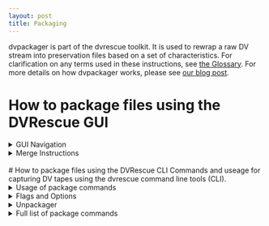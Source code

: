 ```yaml
---
layout: post
title: Packaging
---
```


dvpackager is part of the dvrescue toolkit. It is used to rewrap a raw DV stream into preservation files based on a set of characteristics. For clarification on any terms used in these instructions, see <a href="{{ site.baseurl }}/sections/glossary.html" target="blank">the Glossary</a>. For more details on how dvpackager works, please see <a href="https://mipops.tumblr.com/post/625667299610853376/dvrescue-workshop-1-dvpackager-and-dvloupe" target="blank">our blog post</a>.

# How to package files using the DVRescue GUI

<details markdown=1>
  <summary markdown="span">GUI Navigation</summary>

## GUI Navigation

### Input files

A file list will populate containing any files you have already been working on in other tabs. You can remove any of these with the X and can add more files by clicking the folder with a plus symbol. 
In this section you can also select the segmentation rules, selecting the markers around which you would like to split the file. These different markers, and when they might be useful, are listed below.

### Segmentation Markers

- **Record start markers:** flags indicating the beginning of a recording.<br />
  This can be helpful for finding the beginning or end of segments that were recorded separately. It can also help with packaging, if you prefer the segments of content in separate files. Some camcorders use both start and stop markers, but most only use one or the other. 

- **Record stop markers:** flags indicating the end of a recording.<br />
  This can be helpful for finding the beginning or end of segments that were recorded separately. It can also help with packaging, if you prefer the segments of content in separate files. Some camcorders use both start and stop markers, but most only use one or the other. 

- **Record time break:** a break in the recording time for a tape.<br />
  This can also help to separate different content into segments.

- **Timecode break:** a break in the timecode for a recording.<br />
  Some creators used different timecodes to mark different scenes or portions of content for footage included in a final project.

- **Audio rate changes:** the rate the audio was recorded at changed, either by the frequency, or the number of channels, or both.<br />
  Audio rate changes can affect the way players handle the audio. The result might be that audio after a change sounds faster or slower. It might also cause audio to be missing for a portion of the file. Segmenting and packaging by audio rate changes is advised in these cases to ensure accurate playback of the audio for all of the content on a tape.

- **Aspect ratio changes:** the aspect ratio changes from 4/3 to 16/9 (or 16/9 to 4/3).<br />
  Similarly to audio rate changes, players cannot always adapt to accommodate both. Segmenting and packaging by aspect ratio changes (or forcing them all to be the same in the packaged file) is advised in these case to ensure accurate playback for both aspect ratios if both were recorded on a single tape.

For more information on segments and how they can be useful, please see <a href="https://drive.google.com/file/d/1Y14qcKvuoZug52fMBoOmw2GbzEjt83ig/view?usp=sharing" target="blank">Andrew Weaver’s breakdown of segmentation suggestions</a>.

### Segmentation Rules

Here, the segments that will be produced using the rules defined above are listed. It shows the frame, timestamp, and timecode; the marker or alert icon that triggered the split; and defines the audio settings and aspect ratio. These details should help in identifying the sections and determining if the file is being split as expected.

### Output Queue
The output queue list all the files that have been processed or are in queue to be processed. The entire file path is listed as well as an icon that shows its current status.

<a href="{{ site.baseurl }}/images/packagerIcons.png"><img alt="Packaging Status Icon Key" src="{{ site.baseurl }}/images/packagerIcons.png"></a>

</details> 

<details markdown=1>
  <summary markdown="span">Merge Instructions</summary>

## GUI Merge

<div class="blockquote">
Note: we recommend previewing files and segmenting options in the Analysis tab prior to packaging in order to perform quality control and review any artifacts, recapture if needed, and merge files to get the best possible copy prior to packaging. Analysis also serves as a good way to test various segmentation rules and determine the best one(s) for each file based on the recording data and content.
</div>

1. In the DVRescue GUI, navigate to “Package” from the menu on the left side.
2. Under Input Files, a file list will populate containing any files you have already been working on in other tabs.
  1. You can remove any of these files with the X next to the file name.
  2. You can import other files by clicking the folder icon with a plus symbol or by dragging and dropping the files into the window.
3. If Input Files shows more than one file, make sure to select the one you want to be working with by clicking on it. The file will be highlighted in green when selected. 
4. Below the file list, select any of the segmentation rules you want to use to divide the file.
  1. Read more about these in the section above.
  2. If you are unsure, you may want to first explore more in the Analysis tab.
5. Be sure to click Apply once you have selected the rules.
6. The list in the Segmentation Rules window will show the number of segments that will be output. Make sure this list matches your expectations and no issues are apparent.
7. Choose the file format you would like for the output files: .mov or .mkv.
8. Determine the location to save the files:
  1. If you want to save the packaged files in the same location as the original file, select the “package into same folder” option. This will also keep the same name as the original file with numbers appended as necessary.
  2. If you want to save the files to a separate location, select the “specify path” option and enter the path. Here you may also rename the file.
9. Click the “Add to queue” button. The file will appear in the Output Queue below and will begin processing immediately.
10. While it processes, you can continue working on other files. Repeat steps 3-9 for all files you want to package.
11. As each file processes, an icon to the right will show the status of the file.

</details> 
<br />
# How to package files using the DVRescue CLI
Commands and useage for capturing DV tapes using the dvrescue command line tools (CLI).

<details markdown=1>
  <summary markdown="span">Usage of package commands</summary>

## Basic Syntax

The basic packaging syntax looks like this:<br />
  `dvpackager [options] file.dv`

To preview all of the options in order to determine the best way to rewrap a file, import the file into the “Analysis” window and select the “Segment” view.

To generate a list of options or for additional information, run the following command:<br />
  `dvpackager -h`

  </details> 

<details markdown=1>
  <summary markdown="span">Flags and Options</summary>

## Flags and Options

An up-to-date and exhaustive list of flags and options can be viewed by typing `dvpackager -h` into the command line window. However, these are some common ones you may need to use.

By default, dvpackager will split the output files so that each time significant technical characteristics of the DV stream changes (such as aspect ratio, frame rate, and format), a new output file will be written. The following flags adjust the way dvpackager will split the output.

- **-f** = forces dvpackager to ignore changes in significant technical characteristics of the dv stream when splitting the output. 
- **-s** = split the output file at recording start markers.
- **-d** = split the output file at non-consecutive recording timestamps.
- **-t** = split the output file at non-consecutive timecode values.

Example: `-s INPUT.dv` will read `-r INPUT.dv` and rewrap those dv frames into an output file while making one new output file whenever there is a change in significant technical characteristics or frames with recording-start flags.

### Other commonly used options

After the primary command and the input, you can add one or more of the following flags to modify and customize the output.

- **-o [path to directory]** = provide a custom output directory
  - Example: `-o /Users/myusername/MyFolder/DV_Files`
- **-e [extension]** = specify the extension of the container you want to use.
  - This option has been successfully tested with the following wrappers:
    - mkv
    - mov
    - dv
  - If no other specific extension is specified, dvpackager’s default output is mov.
  - Note that using the `dv` option shall simply extract the dv from the file while using the selected options to split the output.
  - Example: `-e mkv`
- **-n** = do not repackage, simply generate a dvrescue xml if one doesn't already exist, and report on what the output files would be.
- **-N <parts>** = List the numbers of the segments that should not be packaged. Multiple segments numbers may be listed as comma delimited
  - Example: `-N ‘1,3’` would output the 2nd segment and any segment after the 3rd.
  - Use `-n` first to list the segments by number.

### Audio resample options
By default, dvpackager will preserve the sampling rate of the input DV stream; however, if the input contains a mixture of 32000 Hz and 48000 hz audio, then dvpackager will resample the packaged audio to 48000 Hz when muxing to a container
- **-3** = Enable this option to keep the sampling rate in its native format.
  - Setting this may result in more output files as each change in sampling rate will require a new output file.
  - Automatically enabled when `-e dv`
- **-4** = Force all audio to be resampled to 48000 Hz

### Aspect Ratio Options
**-a [aspect ratio option]** = Choose a strategy for handling mid-stream changes in aspect ratio. Options include:
- n = Split segments for aspect ratio changes.
- 4 = Do not split segments for aspect ratio changes alone, and if packaging a mix of 4/3 and 16/9 content together, then label it as 4/3 in the container.
- 9 = Do not split segments for aspect ratio changes alone, and if packaging a mix of 4/3 and 16/9 content together, then label it as 16/9 in the container.
- c = Do not split segments for aspect ratio changes alone, and if packaging a mix of 4/3 and 16/9 content together, then label it according to the more common aspect ratio in that segment.

</details> 

<details markdown=1>
  <summary markdown="span">Unpackager</summary>
<br />
dvpackager also has an 'unpackage' mode (currently only available in the CLI):<br />
**-u** = export the dv stream from each provided file into a single dv stream. 

For example, the following command:<br />
`dvpackager -u INPUT_1.mkv INPUT_2.mkv INPUT_3.mkv`<br />
will create one dv stream that contains all the DV of each input file.

</details> 

<details markdown=1>
  <summary markdown="span">Full list of package commands</summary>

All of these flags and options can also be viewed by typing `dvrescue -h` into the command line window.

    By default, dvpackager will split the output files so that each time
    significant technical characteristics of the dv stream change (such as aspect
    ratio, frame rate, audio channel count, or audio sample rate) a new output file
    will be written. The following flags adjust the way dvpackager will split the
    output.

    -s       (split the output file at recording start markers)
    -d       (split the output file at non-consecutive recording timestamps)
    -t       (split the output file at non-consecutive timecode values)

    -o <dir> (provide a custom output directory)
    -O <pattern>
          (specify a pattern for output files. The following variables may be
           used:
          %FILENAME% - will use the filename of the input file without it's
                       extension
          %RECDATE% -  will use the recording date of the first output frame,
                       in YYYY-MM-DD format. If there is no embedded recording
                       date, then 'XXXX-XX-XX' will be used.
          %RECTIME% -  will use the recording date of the first output frame.
                       If there is no embedded recording date, then
                       'XX-XX-XX' will be used.
          %TC% -       will use the timecode value of the first frame or use
                       XX-XX-XX-XX if no timecode is stored in the first frame.
          %PARTNO% -   This is an incrementing number of the output starting
                       from 1.
           The default pattern is "%FILENAME%_part%PARTNO%". The
           extension of the output file is determined by the -e
           setting.)
               
           Note that if the output pattern would generate multiple output files
           with the same name then a 3-digit incrementing number such as "-001"
           will be added to the end of the filename.
    -e <ext> (specify the extension of the container to use. Tested with:
           mkv, mov, dv. Defaults to mov. Note that using the 'dv' option
           shall simply extract the dv from the file while using the
           selected options to split the output.)
    -l <code>(specify the language code to use for the audio tracks.
           If multiple languages are provided with a comma delimiter such as
           'eng,spa,fra,nor' then they are used for each audio track in order.
           Note that usually could be one or two stereo tracks, but if -m is 
           enabled then it is possible for two or four mono tracks, each
           with it's own language code.)
    -L <code>(specify the language code to use for the caption tracks (if
           any).
    -m       (By default, audio will be handled in stereo pairs, enabling this
           option will arrange the audio into tracks with mono channels.)
    -S       (embeds a caption track if there are captions to represent in the
           source DV)
    -Z       (generate a DVRescue technical subtitle file, which contains
           timecode and other frame-based metadata. This is an experimental
           dvrescue subtitle format)
    -n       (do not repackage, simply generate a dvrescue xml if one doesn't
           already exist, and report on what the output files would be)
    -N <parts> (List the numbers of the segments that should not be packaged.
             Multiple segments numbers may be listed as comma-delimited; for
             instance "-N '1,3'" would output the 2nd segment and any segment
             after the 3rd. Use "-n" to list the segments by number.)
    -v       (shows ffmpeg stderr output, otherwise this is hidden)
    -z       (disable colored terminal output)

    -F <path> (provide a custom ffmpeg path)
    -M <path> (provide a custom mediainfo path)
    -D <path> (provide a custom dvrescue path)
    -X <path> (provide a custom xmlstarlet path)
    -x <path> (provide a custom path to a DVRescue XML that corresponds to the
            input file)
    -V <path> (provide a custom path to a DVRescue technical subtitle file that
            corresponds to the input file, ignored if -S is not set)
    -C <path> (provide a custom path to a DVRescue SCC that corresponds to the
           input file, ignored if -S is not set)

    Audio Resample Options

    By default, dvpacakager will preserve the sampling rate of the input DV stream;
    however, if the input contains a mixture of 32000 Hz and 48000 Hz audio, then
    dvpackager will resample the packaged audio to 48000 Hz when muxing to a
    container.

    -3        (Enable this option to keep the sampling rate in its native format.
            Setting this may result in more output files as each change in
            sampling rate will require a new output file. Automatically enabled
            when '-e dv'.)
    -4        (Force all audio to be resampled to 48000 Hz.)
 
    Aspect Ratio Options
    -a <opt>  (Choose a strategy for handling mid-stream changes in aspect ratio.
            Options:
                - n: Split segments for aspect ratio changes.
                - 4: Do not split segments for aspect ratio changes alone,
                     and if packaging a mix of 4/3 and 16/9 content together,
                     then label it as 4/3 in the container.
                - 9: Do not split segments for aspect ratio changes alone,
                     and if packaging a mix of 4/3 and 16/9 content together,
                     then label it as 16/9 in the container.
                - c: Do not split segments for aspect ratio changes alone,
                     and if packaging a mix of 4/3 and 16/9 content together,
                     then label it according the more common aspect ratio in
                     that segment.
            )

    For example, the following command:

    dvpackager -s INPUT.dv

    will read -r INPUT.dv and rewrap those dv frames into an output file while making
    one new output file whenever there is a change in significant technical
    characteristics or frames with recording-start flags.

    dvpackager also has an 'unpackage' mode

    -u       (export the dv stream from each provided file into a single dv stream)

    For example, the following command:

    dvpackager -u INPUT_1.mkv INPUT_2.mkv INPUT_3.mkv

    will create one dv stream that contains all the DV of each input file.

    dvpackager also has a method to express a table of how the file would be
    repackaged given an XML input.
 
    -T <xml> (provide only a table of information about the output files without
           making any, provide the xml as an argument)

    For example, the following command:

    dvpackager -s -a c -T file.dv.dvrescue.xml file.dv

    will show a table of the outputs for file.dv with the provided options (-s -a c).

</details> 
